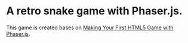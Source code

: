 # A retro snake game with Phaser.js.

This game is created bases on [Making Your First HTML5 Game with Phaser.js](http://tutorialzine.com/2015/06/making-your-first-html5-game-with-phaser/).
